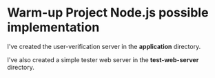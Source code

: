 # Warm-up Project Node.js possible implementation

I've created the user-verification server in the **application** directory.  

I've also created a simple tester web server in the **test-web-server** directory.

